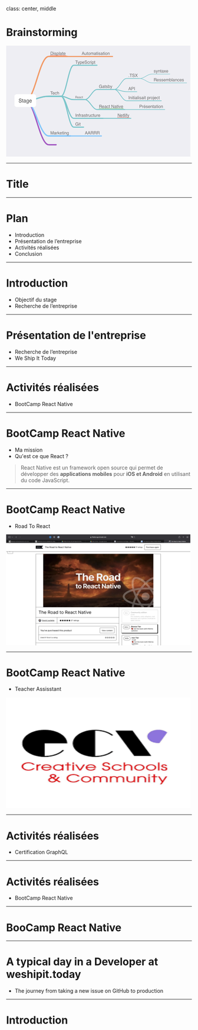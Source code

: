 class: center, middle

# Brainstorming 

<img src="/img/mind.png" width="500" height="300">

---

# Title

---

# Plan 

- Introduction
- Présentation de l’entreprise 
- Activités réalisées 
- Conclusion

---

# Introduction

- Objectif du stage 
- Recherche de l’entreprise 


---

# Présentation de l'entreprise 

- Recherche de l’entreprise 
- We Ship It Today 


---

# Activités réalisées 

- BootCamp React Native 

---

# BootCamp React Native 

- Ma mission 
- Qu'est ce que React ? 
 > React Native est un framework open source qui permet de développer des **applications mobiles** pour **iOS et Android** en utilisant du code JavaScript. 

---

# BootCamp React Native 

- Road To React 


<img src="/img/roadtoreact.png" width="500" height="300">

---

# BootCamp React Native 

- Teacher Assisstant 


<img src="/img/ecv.png" width="500" height="300">

---

# Activités réalisées 

- Certification GraphQL

---

# Activités réalisées 

- BootCamp React Native 

---

# BooCamp React Native 



---

# A typical day in a Developer at weshipit.today

- The journey from taking a new issue on GitHub to production

---


# Introduction